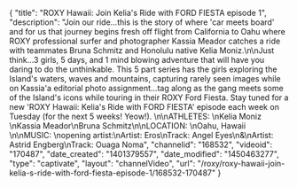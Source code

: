{
    "title": "ROXY Hawaii: Join Kelia's Ride with FORD FIESTA episode 1",
    "description": "Join our ride...this is the story of where 'car meets board' and for us that journey begins fresh off flight from California to Oahu where ROXY professional surfer and photographer Kassia Meador catches a ride with teammates Bruna Schmitz and Honolulu native Kelia Moniz.\n\nJust think...3 girls, 5 days, and 1 mind blowing adventure that will have you daring to do the unthinkable. This 5 part series has the girls exploring the Island's waters, waves and mountains, capturing rarely seen images while on Kassia'a editorial photo assignment...tag along as the gang meets some of the Island's icons while touring in their ROXY Ford Fiesta. Stay tuned for a new 'ROXY Hawaii: Kelia's Ride with FORD FIESTA' episode each week on Tuesday (for the next 5 weeks! Yeow!). \n\nATHLETES: \nKelia Moniz \nKassia Meador\nBruna Schmitz\n\nLOCATION: \nOahu, Hawaii \n\nMUSIC: \nopening artist:\nArtist: Eros\nTrack: Angel Eyes\n&\nArtist: Astrid Engberg\nTrack: Ouaga Noma",
    "channelid": "168532",
    "videoid": "170487",
    "date_created": "1401379557",
    "date_modified": "1450463277",
    "type": "captivate",
    "layout": "channelVideo",
    "url": "\/roxy\/roxy-hawaii-join-kelia-s-ride-with-ford-fiesta-episode-1\/168532-170487"
}